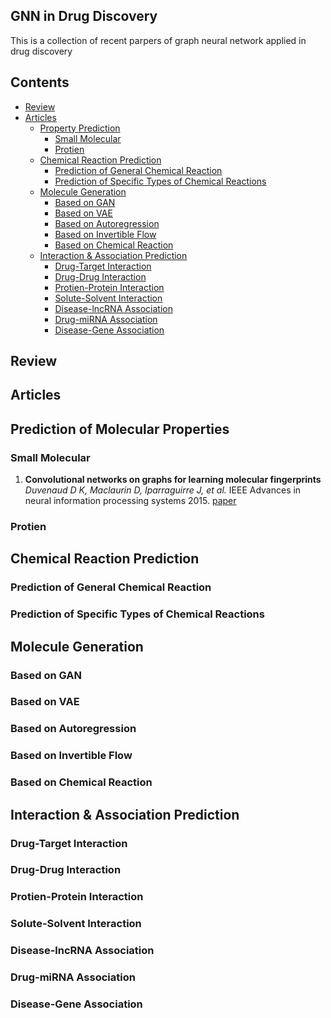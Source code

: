 ## GNN in Drug Discovery
This is a collection of recent parpers of graph neural network applied in drug discovery

## Contents
- [Review](#Review)
- [Articles](#Articles)
  - [Property Prediction](#Properties)
      - [Small Molecular](#Small_Molecular)
      - [Protien](#Protien)
  - [Chemical Reaction Prediction](#Reaction)
      - [Prediction of General Chemical Reaction](#General)
      - [Prediction of Specific Types of Chemical Reactions](#Specific)
  - [Molecule Generation](#Generation)
      - [Based on GAN](#GAN)
      - [Based on VAE](#VAE)
      - [Based on Autoregression](#Autoregression)
      - [Based on Invertible Flow](#Flow)
      - [Based on Chemical Reaction](#Reaction)
   - [Interaction & Association Prediction](#Interaction)
      - [Drug-Target Interaction](#DTI)
      - [Drug-Drug Interaction](#DDI)
      - [Protien-Protein Interaction](#PPI)
      - [Solute-Solvent Interaction](#SSI)
      - [Disease-lncRNA Association](#DlA)
      - [Drug-miRNA Association](#DmA)
      - [Disease-Gene Association](#DGA)

<a name="Review" />

## Review
<a name="Articles" />

## Articles
<a name="Properties" />

## Prediction of Molecular Properties
<a name="Small_Molecular" />

### Small Molecular
1. **Convolutional networks on graphs for learning molecular fingerprints** *Duvenaud D K, Maclaurin D, Iparraguirre J, et al.* IEEE Advances in neural information processing systems 2015. [paper](https://papers.nips.cc/paper/5954-convolutional-networks-on-graphs-for-learning-molecular-fingerprints.pdf)

<a name="Protien" />

### Protien
<a name="Reaction" />

## Chemical Reaction Prediction
<a name="General" />

### Prediction of General Chemical Reaction
<a name="Specific" />

### Prediction of Specific Types of Chemical Reactions
<a name="Generation" />

## Molecule Generation
<a name="GAN" />

### Based on GAN
<a name="VAE" />

### Based on VAE
<a name="Autoregression" />

### Based on Autoregression
<a name="Flow" />

### Based on Invertible Flow
<a name="Reaction" />

### Based on Chemical Reaction
<a name="Interaction" />

## Interaction & Association Prediction
<a name="DTI" />

### Drug-Target Interaction
<a name="DDI" />

### Drug-Drug Interaction
<a name="PPI" />

### Protien-Protein Interaction
<a name="SSI" />

### Solute-Solvent Interaction
<a name="DlA" />

### Disease-lncRNA Association
<a name="DmA" />

### Drug-miRNA Association
<a name="DGA" />

### Disease-Gene Association
